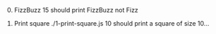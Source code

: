 0. FizzBuzz
15 should print FizzBuzz not Fizz

1. Print square
./1-print-square.js 10 should print a square of size 10…


